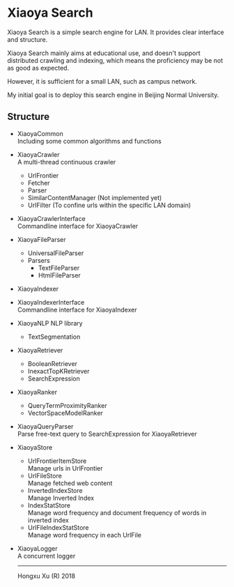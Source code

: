 # Xiaoya Search

Xiaoya Search is a simple search engine for LAN. It provides clear interface and structure.

Xiaoya Search mainly aims at educational use, and doesn't support distributed crawling and indexing, which means the proficiency may be not as good as expected.

However, it is sufficient for a small LAN, such as campus network. 

My initial goal is to deploy this search engine in Beijing Normal University.

## Structure

- XiaoyaCommon  
  Including some common algorithms and functions
- XiaoyaCrawler  
  A multi-thread continuous crawler
    - UrlFrontier
	- Fetcher
	- Parser
	- SimilarContentManager (Not implemented yet)
	- UrlFilter (To confine urls within the specific LAN domain)
- XiaoyaCrawlerInterface  
  Commandline interface for XiaoyaCrawler
- XiaoyaFileParser
	- UniversalFileParser
	- Parsers
		- TextFileParser
		- HtmlFileParser
- XiaoyaIndexer
- XiaoyaIndexerInterface  
  Commandline interface for XiaoyaIndexer
- XiaoyaNLP
  NLP library
	- TextSegmentation
- XiaoyaRetriever
	- BooleanRetriever
	- InexactTopKRetriever
	- SearchExpression
- XiaoyaRanker
	- QueryTermProximityRanker
	- VectorSpaceModelRanker
- XiaoyaQueryParser  
  Parse free-text query to SearchExpression for XiaoyaRetriever
- XiaoyaStore
	- UrlFrontierItemStore  
	  Manage urls in UrlFrontier
	- UrlFileStore  
	  Manage fetched web content
	- InvertedIndexStore  
	  Manage Inverted Index
	- IndexStatStore  
	  Manage word frequency and document frequency of words in inverted index
	- UrlFileIndexStatStore  
	  Manage word frequency in each UrlFile
- XiaoyaLogger  
  A concurrent logger

  ---

  Hongxu Xu (R) 2018